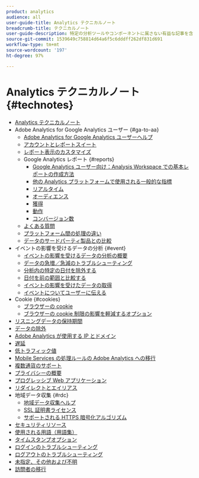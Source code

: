 ```yaml
---
product: analytics
audience: all
user-guide-title: Analytics テクニカルノート
breadcrumb-title: テクニカルノート
user-guide-description: 特定の分析ツールやコンポーネントに属さない有益な記事を含むナレッジベース。
source-git-commit: 1539649c758814d64a6f5c6dddff262df831d691
workflow-type: tm+mt
source-wordcount: '197'
ht-degree: 97%

---
```



# Analytics テクニカルノート {#technotes}

+ [Analytics テクニカルノート](home.md)
+ Adobe Analytics for Google Analytics ユーザー {#ga-to-aa}
   + [Adobe Analytics for Google Analytics ユーザーヘルプ](ga-to-aa/home.md)
   + [アカウントとレポートスイート](ga-to-aa/accounts.md)
   + [レポート表示のカスタマイズ](ga-to-aa/customization.md)
   + Google Analytics レポート {#reports}
      + [Google Analytics ユーザー向け：Analysis Workspace での基本レポートの作成方法](ga-to-aa/reports/create-report.md)
      + [他の Analytics プラットフォームで使用される一般的な指標](ga-to-aa/reports/common-metrics.md)
      + [リアルタイム](ga-to-aa/reports/realtime-reports.md)
      + [オーディエンス](ga-to-aa/reports/audience-reports.md)
      + [獲得](ga-to-aa/reports/acquisition-reports.md)
      + [動作](ga-to-aa/reports/behavior-reports.md)
      + [コンバージョン数](ga-to-aa/reports/conversions-reports.md)
   + [よくある質問](ga-to-aa/faq.md)
   + [プラットフォーム間の処理の違い](ga-to-aa/processing-differences.md)
   + [データのサードパーティ製品との比較](ga-to-aa/compare-data.md)
+ イベントの影響を受けるデータの分析 {#event}
   + [イベントの影響を受けるデータの分析の概要 ](event/overview.md)
   + [データの急増／急減のトラブルシューティング](event/spikes-drops.md)
   + [分析内の特定の日付を除外する](event/segments.md)
   + [日付を前の範囲と比較する](event/compare-dates.md)
   + [イベントの影響を受けたデータの取得](event/calcmetrics.md)
   + [イベントについてユーザーに伝える](event/communicate.md)
+ Cookie {#cookies}
   + [ブラウザーの cookie](cookies/cookies.md)
   + [ブラウザーの cookie 制限の影響を軽減するオプション](cookies/cookieless.md)
+ [リスニングデータの保持期間](data-retention.md)
+ [データの除外](exclude-data.md)
+ [Adobe Analytics が使用する IP とドメイン](ip-addresses.md)
+ [遅延](latency.md)
+ [低トラフィック値](low-traffic.md)
+ [Mobile Services の処理ルールの Adobe Analytics への移行](migrate-mobile.md)
+ [複数通貨のサポート](multicurrency.md)
+ [プライバシーの概要](privacy-overview.md)
+ [プログレッシブ Web アプリケーション](pwa.md)
+ [リダイレクトとエイリアス](redirects.md)
+ 地域データ収集 {#rdc}
   + [地域データ収集ヘルプ](rdc/regional-data-collection.md)
   + [SSL 証明書ライセンス](rdc/ssl-cert-licensing.md)
   + [サポートされる HTTPS 暗号化アルゴリズム](rdc/encryption-algos.md)
+ [セキュリティリソース](security.md)
+ [使用される用語（用語集）](terms.md)
+ [タイムスタンプオプション](timestamps-optional.md)
+ [ログインのトラブルシューティング](troubleshoot-login.md)
+ [ログアウトのトラブルシューティング](troubleshoot-sessions.md)
+ [未指定、その他および不明](unspecified.md)
+ [訪問者の移行](visitor-migration.md)
